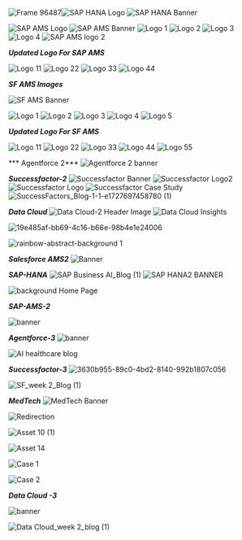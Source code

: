 ![Frame 96487](https://github.com/user-attachments/assets/7f390f5f-4980-44d2-bc14-bd5aa0cd260f)![SAP HANA Logo](https://github.com/user-attachments/assets/eb413c85-ed91-4a6e-bf51-c9eacd55cea1)
![SAP HANA Banner](https://github.com/user-attachments/assets/6e4296f1-ee54-4aa9-bf67-72cce8197f56)


![SAP AMS Logo](https://github.com/user-attachments/assets/7f334960-984a-4c77-88a1-e8c00b840d43)
![SAP AMS Banner](https://github.com/user-attachments/assets/3c9357a7-f00b-4332-8186-5aba6961da66)
![Logo 1](https://github.com/user-attachments/assets/766d9f1f-7ecb-413a-9652-c53f085964aa)
![Logo 2](https://github.com/user-attachments/assets/ae0037a6-a6e7-4dd1-8b83-530b99d6ed18)
![Logo 3](https://github.com/user-attachments/assets/0fc9fcdd-082c-4379-bca7-f6866db2e245)
![Logo 4](https://github.com/user-attachments/assets/be0e8239-4b79-4994-8a9a-992a2f846ef0)
![SAP AMS logo 2](https://github.com/user-attachments/assets/495fa0ef-979d-4bdb-b95c-cd3f75b9e9fc)


***Updated Logo For SAP AMS***

![Logo 11](https://github.com/user-attachments/assets/04a1ccc0-c89b-4d16-bccf-9393643e9ce6)
![Logo 22](https://github.com/user-attachments/assets/dae883d6-ba52-4472-b2bd-aad342c7e89d)
![Logo 33](https://github.com/user-attachments/assets/a325da88-8d78-4b33-817c-531f42654392)
![Logo 44](https://github.com/user-attachments/assets/7830f7b2-1b6a-4308-b7a9-fd7df4d3b3d6)


***SF AMS Images***

![SF AMS Banner](https://github.com/user-attachments/assets/550d5525-9e7f-4e2c-82f5-21f5dd4b0138)

![Logo 1](https://github.com/user-attachments/assets/edd8dd65-10ee-4889-83ba-575b923d2ccf)
![Logo 2](https://github.com/user-attachments/assets/0f18ed47-1ee9-4b05-aa86-63386610fdff)
![Logo 3](https://github.com/user-attachments/assets/2b6d325a-2967-4f46-a2d9-c862433918dc)
![Logo 4](https://github.com/user-attachments/assets/d090b069-fc90-4bc4-9ec6-dc17e5c8bad8)
![Logo 5](https://github.com/user-attachments/assets/77c4fb5a-c173-40bc-a70f-b27c29e7f873)


***Updated Logo For SF AMS***

![Logo 11](https://github.com/user-attachments/assets/0d5523ee-d9f8-4503-8113-c5610118f5e4)
![Logo 22](https://github.com/user-attachments/assets/21f1995e-5c1f-46cb-b89e-cfc1a5920572)
![Logo 33](https://github.com/user-attachments/assets/0f3dd8a8-7a50-434b-9b73-17ed2b916c43)
![Logo 44](https://github.com/user-attachments/assets/0de703f2-c6b6-430a-8597-0070aaa065b2)
![Logo 55](https://github.com/user-attachments/assets/33c8f8ec-6b33-4e16-b8e2-53d85f0d35bd)




*** Agentforce 2***
![Agentforce 2 banner](https://github.com/user-attachments/assets/31461292-a94e-49d6-bc70-ca5f0214adc2)





***Successfactor-2***
![Successfactor Banner](https://github.com/user-attachments/assets/c823042c-d767-455e-84a3-2bec05f62f50)
![Successfactor Logo2](https://github.com/user-attachments/assets/19ba8c9e-ebef-430c-92d3-ee74733ea3bd)
![Successfactor Logo](https://github.com/user-attachments/assets/fe49931a-08cd-411e-9067-43e485082702)
![Successfactor Case Study](https://github.com/user-attachments/assets/7ddcd335-ed8d-4e72-880e-60d5a11334a5)
![SuccessFactors_Blog-1-1-e1727697458780 (1)](https://github.com/user-attachments/assets/58c3d247-f7d4-4176-9b8a-dbe15e452dc2)


***Data Cloud***
![Data Cloud-2 Header Image](https://github.com/user-attachments/assets/94c56a7e-2de2-4523-baaa-18a3bc692f61)
![Data Cloud Insights](https://github.com/user-attachments/assets/5cbb6079-3036-418b-8fb6-7ff96278699d)

![19e485af-bb69-4c16-b66e-98b4e1e24006](https://github.com/user-attachments/assets/f8f9911d-1a06-42fd-9c50-3792d38c1332)




![rainbow-abstract-background 1](https://github.com/user-attachments/assets/2b68a786-ab0b-4075-abcd-064f86f14b26)



***Salesforce AMS2***
![Banner](https://github.com/user-attachments/assets/d2942610-3f67-4294-9d69-9bebec7c0eda)



***SAP-HANA***
![SAP Business AI_Blog (1)](https://github.com/user-attachments/assets/6fa64aa6-82e0-47de-aa12-385384f16446)
![SAP HANA2 BANNER](https://github.com/user-attachments/assets/8cbcc422-6710-45d8-b404-da4a3b5ac38d)

![background Home Page]()

***SAP-AMS-2***




![banner](https://github.com/user-attachments/assets/27f03b84-2b29-46a0-b2a0-fcff2ac54c0a)



***Agentforce-3***
![banner](https://github.com/user-attachments/assets/84b035d5-8d7e-4dd4-88a6-28cc7832e85e)

![AI healthcare blog](https://github.com/user-attachments/assets/75d590da-1a26-46f3-9ab0-d325a4f2c33b)


***Successfactor-3***
![3630b955-89c0-4bd2-8140-992b1807c056](https://github.com/user-attachments/assets/1fe18894-b6aa-486d-8f2b-db524097eae7)

![SF_week 2_Blog (1)](https://github.com/user-attachments/assets/f6bc6152-92ec-4561-896c-7f6a785e70ff)




***MedTech***
![MedTech Banner](https://github.com/user-attachments/assets/9e2a4a89-a889-4fb1-9c20-ef1fd704c1ed)

![Redirection](https://github.com/user-attachments/assets/95cfdc6a-e9d6-4c87-89fa-74f0846e013d)

![Asset 10 (1)](https://github.com/user-attachments/assets/6e53545c-6e34-4948-aea1-6f4cc220e270)

![Asset 14](https://github.com/user-attachments/assets/3d0dacf3-5aeb-4df0-943b-3067d01a2e63)


![Case 1](https://github.com/user-attachments/assets/eac653a8-ee4f-401c-8a65-d024d938baba)

![Case 2](https://github.com/user-attachments/assets/faebf512-2ca6-4f5f-98f4-bb80f956267b)



***Data Cloud -3***


![banner](https://github.com/user-attachments/assets/21301116-ee63-4325-b754-be2411c5db3d)

![Data Cloud_week 2_blog (1)](https://github.com/user-attachments/assets/8ad7beb6-9d5d-454b-ba3d-044bdadd55b5)






